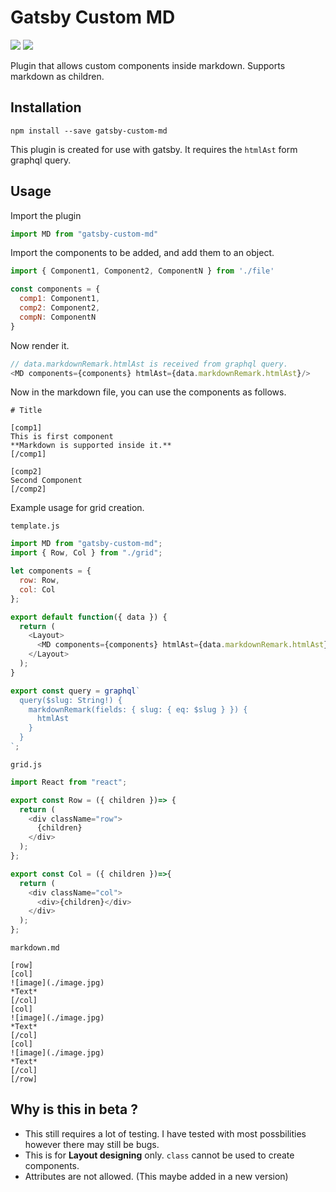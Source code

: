 # Gatsby Custom MD

![](https://img.shields.io/badge/-beta-red.svg) ![](https://img.shields.io/github/license/akzhy/gatsby-custom-md.svg)

Plugin that allows custom components inside markdown. Supports markdown as children.

## Installation

```
npm install --save gatsby-custom-md
```

This plugin is created for use with gatsby. It requires the `htmlAst` form graphql query.

## Usage

Import the plugin

```javascript
import MD from "gatsby-custom-md"
```

Import the components to be added, and add them to an object.

```javascript
import { Component1, Component2, ComponentN } from './file'

const components = {
  comp1: Component1,
  comp2: Component2,
  compN: ComponentN
}
```

Now render it.

```javascript
// data.markdownRemark.htmlAst is received from graphql query.
<MD components={components} htmlAst={data.markdownRemark.htmlAst}/>
```

Now in the markdown file, you can use the components as follows.

```
# Title

[comp1]
This is first component
**Markdown is supported inside it.**
[/comp1]

[comp2]
Second Component
[/comp2]

```


Example usage for grid creation.

`template.js`

```javascript
import MD from "gatsby-custom-md";
import { Row, Col } from "./grid";

let components = {
  row: Row,
  col: Col
};

export default function({ data }) {
  return (
    <Layout>
      <MD components={components} htmlAst={data.markdownRemark.htmlAst} />
    </Layout>
  );
}

export const query = graphql`
  query($slug: String!) {
    markdownRemark(fields: { slug: { eq: $slug } }) {
      htmlAst
    }
  }
`;

```


`grid.js`

```javascript
import React from "react";

export const Row = ({ children })=> {
  return (
    <div className="row">
      {children}
    </div>
  );
};

export const Col = ({ children })=>{
  return (
    <div className="col">
      <div>{children}</div>
    </div>
  );
};
```

`markdown.md`

```
[row]
[col]
![image](./image.jpg)
*Text*
[/col]
[col]
![image](./image.jpg)
*Text*
[/col]
[col]
![image](./image.jpg)
*Text*
[/col]
[/row]
```

## Why is this in beta ?

 * This still requires a lot of testing. I have tested with most possbilities however there may still be bugs. 
 * This is for **Layout designing** only. `class` cannot be used to create components.
 * Attributes are not allowed. (This maybe added in a new version)

